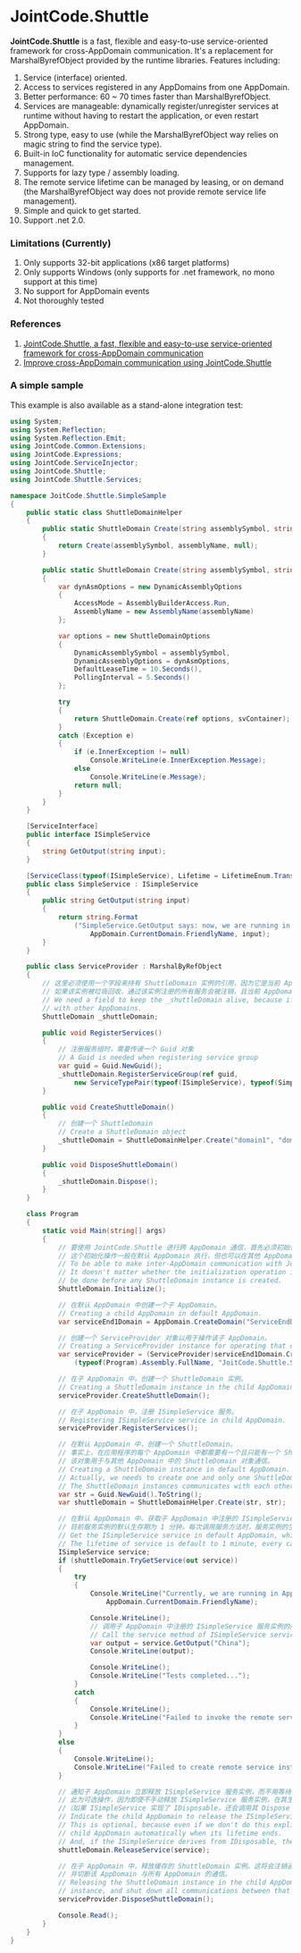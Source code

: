 # JointCode.Shuttle
**JointCode.Shuttle** is a fast, flexible and easy-to-use service-oriented framework for cross-AppDomain communication. It's a replacement for MarshalByrefObject provided by the runtime libraries. Features including:<br>

1. Service (interface) oriented.
2. Access to services registered in any AppDomains from one AppDomain.
3. Better performance: 60 ~ 70 times faster than MarshalByrefObject.
4. Services are manageable: dynamically register/unregister services at runtime without having to restart the application, or even restart AppDomain.
5. Strong type, easy to use (while the MarshalByrefObject way relies on magic string to find the service type).
6. Built-in IoC functionality for automatic service dependencies management.
7. Supports for lazy type / assembly loading.
8. The remote service lifetime can be managed by leasing, or on demand (the MarshalByrefObject way does not provide remote service       life management).
9. Simple and quick to get started.
10. Support .net 2.0.

### Limitations (Currently)
1. Only supports 32-bit applications (x86 target platforms)
2. Only supports Windows (only supports for .net framework, no mono support at this time)
3. No support for AppDomain events
4. Not thoroughly tested

### References
1. [JointCode.Shuttle, a fast, flexible and easy-to-use service-oriented framework for cross-AppDomain communication](https://www.codeproject.com/Articles/1198230/JointCode-Shuttle-a-fast-flexible-and-easy-to-use)
2. [Improve cross-AppDomain communication using JointCode.Shuttle](https://www.codeproject.com/Articles/1198500/Improve-cross-AppDomain-communication-using-JointC)


### A simple sample
This example is also available as a stand-alone integration test:

```cs
using System;
using System.Reflection;
using System.Reflection.Emit;
using JointCode.Common.Extensions;
using JointCode.Expressions;
using JointCode.ServiceInjector;
using JointCode.Shuttle;
using JointCode.Shuttle.Services;

namespace JoitCode.Shuttle.SimpleSample
{
    public static class ShuttleDomainHelper
    {
        public static ShuttleDomain Create(string assemblySymbol, string assemblyName)
        {
            return Create(assemblySymbol, assemblyName, null);
        }

        public static ShuttleDomain Create(string assemblySymbol, string assemblyName, ServiceContainer svContainer)
        {
            var dynAsmOptions = new DynamicAssemblyOptions
            {
                AccessMode = AssemblyBuilderAccess.Run,
                AssemblyName = new AssemblyName(assemblyName)
            };

            var options = new ShuttleDomainOptions
            {
                DynamicAssemblySymbol = assemblySymbol,
                DynamicAssemblyOptions = dynAsmOptions,
                DefaultLeaseTime = 10.Seconds(),
                PollingInterval = 5.Seconds()
            };

            try
            {
                return ShuttleDomain.Create(ref options, svContainer);
            }
            catch (Exception e)
            {
                if (e.InnerException != null)
                    Console.WriteLine(e.InnerException.Message);
                else
                    Console.WriteLine(e.Message);
                return null;
            }
        }
    }

    [ServiceInterface]
    public interface ISimpleService
    {
        string GetOutput(string input);
    }

    [ServiceClass(typeof(ISimpleService), Lifetime = LifetimeEnum.Transient)]
    public class SimpleService : ISimpleService
    {
        public string GetOutput(string input)
        {
            return string.Format
                ("SimpleService.GetOutput says: now, we are running in AppDomain: {0}, and the input passed from the caller is: {1}",
                    AppDomain.CurrentDomain.FriendlyName, input);
        }
    }

    public class ServiceProvider : MarshalByRefObject
    {
        // 这里必须使用一个字段来持有 ShuttleDomain 实例的引用，因为它是当前 AppDomain 与外部 AppDomain 之间通信的桥梁。
        // 如果该实例被垃圾回收，通过该实例注册的所有服务会被注销，且当前 AppDomain 与外部 AppDomain 之间将无法通信。
        // We need a field to keep the _shuttleDomain alive, because if it is garbage collected, we'll lose all communications
        // with other AppDomains.
        ShuttleDomain _shuttleDomain;

        public void RegisterServices()
        {
            // 注册服务组时，需要传递一个 Guid 对象
            // A Guid is needed when registering service group
            var guid = Guid.NewGuid();
            _shuttleDomain.RegisterServiceGroup(ref guid,
                new ServiceTypePair(typeof(ISimpleService), typeof(SimpleService)));
        }

        public void CreateShuttleDomain()
        {
            // 创建一个 ShuttleDomain
            // Create a ShuttleDomain object
            _shuttleDomain = ShuttleDomainHelper.Create("domain1", "domain1");
        }

        public void DisposeShuttleDomain()
        {
            _shuttleDomain.Dispose();
        }
    }

    class Program
    {
        static void Main(string[] args)
        {
            // 要使用 JointCode.Shuttle 进行跨 AppDomain 通信，首先必须初始化 ShuttleDomain。
            // 这个初始化操作一般在默认 AppDomain 执行，但也可以在其他 AppDomain 中执行，都是一样的。
            // To be able to make inter-AppDomain communication with JointCode.Shuttle, firstly we must initialize the ShuttleDomain.
            // It doesn't matter whether the initialization operation is done in default AppDomain or any other AppDomains, but it must 
            // be done before any ShuttleDomain instance is created.
            ShuttleDomain.Initialize();

            // 在默认 AppDomain 中创建一个子 AppDomain。
            // Creating a child AppDomain in default AppDomain.
            var serviceEnd1Domain = AppDomain.CreateDomain("ServiceEndDomain1", null, null);

            // 创建一个 ServiceProvider 对象以用于操作该子 AppDomain。
            // Creating a ServiceProvider instance for operating that child AppDomain.
            var serviceProvider = (ServiceProvider)serviceEnd1Domain.CreateInstanceAndUnwrap
                (typeof(Program).Assembly.FullName, "JoitCode.Shuttle.SimpleSample.ServiceProvider");

            // 在子 AppDomain 中，创建一个 ShuttleDomain 实例。
            // Creating a ShuttleDomain instance in the child AppDomain.
            serviceProvider.CreateShuttleDomain();

            // 在子 AppDomain 中，注册 ISimpleService 服务。
            // Registering ISimpleService service in child AppDomain.
            serviceProvider.RegisterServices();

            // 在默认 AppDomain 中，创建一个 ShuttleDomain。
            // 事实上，在应用程序的每个 AppDomain 中都需要有一个且只能有一个 ShuttleDomain 对象。
            // 该对象用于与其他 AppDomain 中的 ShuttleDomain 对象通信。
            // Creating a ShuttleDomain instance in default AppDomain.
            // Actually, we needs to create one and only one ShuttleDomain instance in every AppDomains.
            // The ShuttleDomain instances communicates with each other across AppDomains.
            var str = Guid.NewGuid().ToString();
            var shuttleDomain = ShuttleDomainHelper.Create(str, str);

            // 在默认 AppDomain 中，获取子 AppDomain 中注册的 ISimpleService 服务实例。
            // 目前服务实例的默认生存期为 1 分钟。每次调用服务方法时，服务实例的生存期延长 30 秒。
            // Get the ISimpleService service in default AppDomain, which is registered by the child AppDomain.
            // The lifetime of service is default to 1 minute, every call to the service method extends that time for 30 seconds.
            ISimpleService service;
            if (shuttleDomain.TryGetService(out service))
            {
                try
                {
                    Console.WriteLine("Currently, we are running in AppDomain {0} before calling the remote service method...", 
                        AppDomain.CurrentDomain.FriendlyName);

                    Console.WriteLine();
                    // 调用子 AppDomain 中注册的 ISimpleService 服务实例的服务方法。
                    // Call the service method of ISimpleService service.
                    var output = service.GetOutput("China");
                    Console.WriteLine(output);

                    Console.WriteLine();
                    Console.WriteLine("Tests completed...");
                }
                catch
                {
                    Console.WriteLine();
                    Console.WriteLine("Failed to invoke the remote service method...");
                }
            }
            else
            {
                Console.WriteLine();
                Console.WriteLine("Failed to create remote service instance...");
            }

            // 通知子 AppDomain 立即释放 ISimpleService 服务实例，而不用等待其生存期结束。
            // 此为可选操作，因为即使不手动释放 ISimpleService 服务实例，在其生命期结束之时系统也会自动释放该实例
            //（如果 ISimpleService 实现了 IDisposable，还会调用其 Dispose 方法）
            // Indicate the child AppDomain to release the ISimpleService service immediately, instead of waiting for its lifetime to end.
            // This is optional, because even if we don't do this explicitly, the ISimpleService service will still get released in the 
            // child AppDomain automatically when its lifetime ends.
            // And, if the ISimpleService derives from IDisposable, the Dispose method will also get called at that time.
            shuttleDomain.ReleaseService(service);

            // 在子 AppDomain 中，释放缓存的 ShuttleDomain 实例。这将会注销通过该实例注册的所有服务（在本示例中，即 ISimpleService 服务），
            // 并切断该 AppDomain 与所有 AppDomain 的通信。
            // Releasing the ShuttleDomain instance in the child AppDomain, this will unregister all services registered by that 
            // instance, and shut down all communications between that child AppDomain and all other AppDomains.
            serviceProvider.DisposeShuttleDomain();

            Console.Read();
        }
    }
}
```
